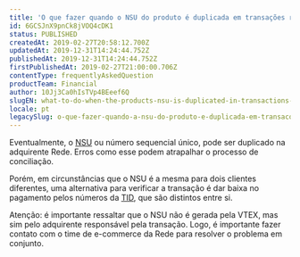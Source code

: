 ```yaml
---
title: 'O que fazer quando o NSU do produto é duplicada em transações realizadas pela Rede?'
id: 6GCSJnX9pnCk8jVOQ4cDK1
status: PUBLISHED
createdAt: 2019-02-27T20:58:12.700Z
updatedAt: 2019-12-31T14:24:44.752Z
publishedAt: 2019-12-31T14:24:44.752Z
firstPublishedAt: 2019-02-27T21:00:00.706Z
contentType: frequentlyAskedQuestion
productTeam: Financial
author: 10Jj3Ca0hIsTVp4BEeef6Q
slugEN: what-to-do-when-the-products-nsu-is-duplicated-in-transactions-performed-by-rede
locale: pt
legacySlug: o-que-fazer-quando-a-nsu-do-produto-e-duplicada-em-transacoes-realizadas
---
```


Eventualmente, o [NSU](/pt/faq/como-achar-nsu-e-tid-do-pedido "NSU") ou número sequencial único, pode ser duplicado na adquirente Rede. Erros como esse podem atrapalhar o processo de conciliação.

Porém, em circunstâncias que o NSU é a mesma para dois clientes diferentes, uma alternativa para verificar a transação é dar baixa no pagamento pelos números da [TID](/pt/tutorial/como-visualizar-detalhes-do-pedido "TID"), que são distintos entre si. 

Atenção: é importante ressaltar que o NSU não é gerada pela VTEX, mas sim pelo adquirente responsável pela transação. Logo, é importante fazer contato com o time de e-commerce da Rede para resolver o problema em conjunto.
